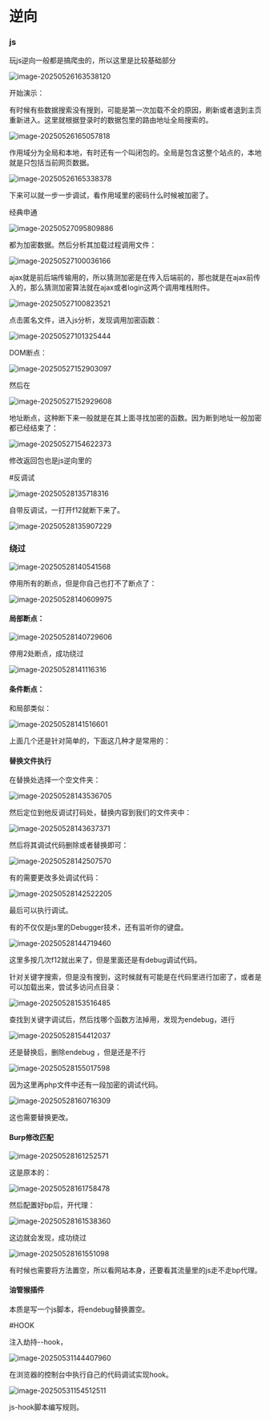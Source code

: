 

# 逆向

### js

玩js逆向一般都是搞爬虫的，所以这里是比较基础部分



![image-20250526163538120](https://raw.githubusercontent.com/maybeyjb/maybe/main/img/202506112307475.png)

开始演示：

有时候有些数据搜索没有搜到，可能是第一次加载不全的原因，刷新或者退到主页重新进入。这里就根据登录时的数据包里的路由地址全局搜索的。

![image-20250526165057818](https://raw.githubusercontent.com/maybeyjb/maybe/main/img/202506112307476.png)

作用域分为全局和本地，有时还有一个叫闭包的。全局是包含这整个站点的，本地就是只包括当前网页数据。

![image-20250526165338378](https://raw.githubusercontent.com/maybeyjb/maybe/main/img/202506112307477.png)

下来可以就一步一步调试，看作用域里的密码什么时候被加密了。

经典申通

![image-20250527095809886](https://raw.githubusercontent.com/maybeyjb/maybe/main/img/202506112307478.png)

都为加密数据。然后分析其加载过程调用文件：

![image-20250527100036166](https://raw.githubusercontent.com/maybeyjb/maybe/main/img/202506112307479.png)

ajax就是前后端传输用的，所以猜测加密是在传入后端前的，那也就是在ajax前传入的，那么猜测加密算法就在ajax或者login这两个调用堆栈附件。

![image-20250527100823521](https://raw.githubusercontent.com/maybeyjb/maybe/main/img/202506112307480.png)

点击匿名文件，进入js分析，发现调用加密函数：

![image-20250527101325444](https://raw.githubusercontent.com/maybeyjb/maybe/main/img/202506112307481.png)





DOM断点：

![image-20250527152903097](https://raw.githubusercontent.com/maybeyjb/maybe/main/img/202506112307482.png)

然后在

![image-20250527152929608](https://raw.githubusercontent.com/maybeyjb/maybe/main/img/202506112307483.png)

地址断点，这种断下来一般就是在其上面寻找加密的函数。因为断到地址一般加密都已经结束了：

![image-20250527154622373](https://raw.githubusercontent.com/maybeyjb/maybe/main/img/202506112307484.png)

修改返回包也是js逆向里的

#反调试



![image-20250528135718316](https://raw.githubusercontent.com/maybeyjb/maybe/main/img/202506112307486.png)

自带反调试，一打开f12就断下来了。

![image-20250528135907229](https://raw.githubusercontent.com/maybeyjb/maybe/main/img/202506112307487.png)

### 绕过

![image-20250528140541568](https://raw.githubusercontent.com/maybeyjb/maybe/main/img/202506112307488.png)



停用所有的断点，但是你自己也打不了断点了：



![image-20250528140609975](https://raw.githubusercontent.com/maybeyjb/maybe/main/img/202506112307489.png)

#### 局部断点：

![image-20250528140729606](https://raw.githubusercontent.com/maybeyjb/maybe/main/img/202506112307490.png)



停用2处断点，成功绕过



![image-20250528141116316](https://raw.githubusercontent.com/maybeyjb/maybe/main/img/202506112307491.png)

#### 条件断点：

和局部类似：

![image-20250528141516601](https://raw.githubusercontent.com/maybeyjb/maybe/main/img/202506112307492.png)



上面几个还是针对简单的，下面这几种才是常用的：

#### 替换文件执行

在替换处选择一个空文件夹：

![image-20250528143536705](https://raw.githubusercontent.com/maybeyjb/maybe/main/img/202506112307493.png)

然后定位到他反调试打码处，替换内容到我们的文件夹中：

![image-20250528143637371](https://raw.githubusercontent.com/maybeyjb/maybe/main/img/202506112307494.png)

然后将其调试代码删除或者替换即可：

![image-20250528142507570](https://raw.githubusercontent.com/maybeyjb/maybe/main/img/202506112307495.png)

有的需要更改多处调试代码：

![image-20250528142522205](https://raw.githubusercontent.com/maybeyjb/maybe/main/img/202506112307496.png)

最后可以执行调试。

有的不仅仅是js里的Debugger技术，还有监听你的键盘。

![image-20250528144719460](https://raw.githubusercontent.com/maybeyjb/maybe/main/img/202506112307497.png)

这里多按几次f12就出来了，但是里面还是有debug调试代码。

针对关键字搜索，但是没有搜到，这时候就有可能是在代码里进行加密了，或者是可以加载出来，尝试多访问点目录：

![image-20250528153516485](https://raw.githubusercontent.com/maybeyjb/maybe/main/img/202506112307498.png)

查找到关键字调试后，然后找哪个函数方法掉用，发现为endebug，进行

![image-20250528154412037](https://raw.githubusercontent.com/maybeyjb/maybe/main/img/202506112307499.png)

还是替换后，删除endebug ，但是还是不行	

![image-20250528155017598](https://raw.githubusercontent.com/maybeyjb/maybe/main/img/202506112307500.png)

因为这里再php文件中还有一段加密的调试代码。

![image-20250528160716309](https://raw.githubusercontent.com/maybeyjb/maybe/main/img/202506112307501.png)

这也需要替换更改。



#### Burp修改匹配

![image-20250528161252571](https://raw.githubusercontent.com/maybeyjb/maybe/main/img/202506112307502.png)

这是原本的：

![image-20250528161758478](https://raw.githubusercontent.com/maybeyjb/maybe/main/img/202506112307503.png)

然后配置好bp后，开代理：

![image-20250528161538360](https://raw.githubusercontent.com/maybeyjb/maybe/main/img/202506112307504.png)

这边就会发现，成功绕过

![image-20250528161551098](https://raw.githubusercontent.com/maybeyjb/maybe/main/img/202506112307505.png)

有时候也需要将方法置空，所以看网站本身，还要看其流量里的js走不走bp代理。



#### 油管猴插件

本质是写一个js脚本，将endebug替换置空。



#HOOK

注入劫持--hook，

![image-20250531144407960](https://raw.githubusercontent.com/maybeyjb/maybe/main/img/202506112307506.png)



在浏览器的控制台中执行自己的代码调试实现hook。



![image-20250531154512511](https://raw.githubusercontent.com/maybeyjb/maybe/main/img/202506112307507.png)

js-hook脚本编写规则。
